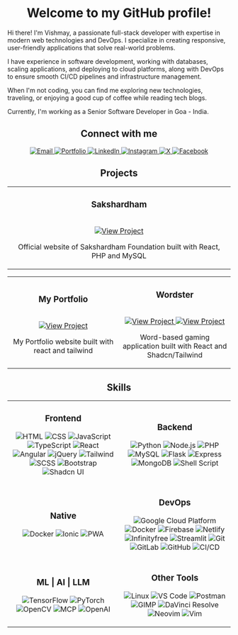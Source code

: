 <h1 align="center">Welcome to my GitHub profile!</h1>

Hi there! I'm Vishmay, a passionate full-stack developer with expertise in modern web technologies and DevOps. I specialize in creating responsive, user-friendly applications that solve real-world problems.

I have experience in software development, working with databases, scaling applications, and deploying to cloud platforms, along with DevOps to ensure smooth CI/CD pipelines and infrastructure management.

When I'm not coding, you can find me exploring new technologies, traveling, or enjoying a good cup of coffee while reading tech blogs.

Currently, I'm working as a Senior Software Developer in Goa - India.

<h2 align="center">Connect with me</h2>
<div align="center">
  <a href="mailto:vishmaycode@gmail.com">
    <img src="https://img.shields.io/badge/-Email-red?style=for-the-badge&logo=gmail&logoColor=white" alt="Email" />
  </a>
  <a href="https://vishmayk.netlify.app/">
    <img src="https://img.shields.io/badge/-Portfolio-black?style=for-the-badge&logo=googlechrome&logoColor=white" alt="Portfolio" />
  </a>
  <a href="https://www.linkedin.com/in/vishmay">
    <img src="https://img.shields.io/badge/-LinkedIn-blue?style=for-the-badge&logo=logmein&logoColor=white" alt="LinkedIn" />
  </a>
  <a href="https://www.instagram.com/__vishmay__/">
    <img src="https://img.shields.io/badge/-Instagram-E4405F?style=for-the-badge&logo=instagram&logoColor=white" alt="Instagram" />
  </a>
  <a href="https://x.com/VishmayK7">
    <img src="https://img.shields.io/badge/-X-black?style=for-the-badge&logo=x&logoColor=white" alt="X" />
  </a>
  <a href="https://www.facebook.com/vishmay.karbotkar">
    <img src="https://img.shields.io/badge/-Facebook-1877F2?style=for-the-badge&logo=facebook&logoColor=white" alt="Facebook" />
  </a>
</div>


<h2 align="center">Projects</h2>
<div align="center">

<table>
  <tr>
    <td align="center" width="100%">
      <h3>Sakshardham</h3>
      <br />
      <a href="https://sakshardham.org/">
        <img src="https://img.shields.io/badge/Visit_site-123c76?style=for-the-badge&logo=googlechrome&logoColor=white" alt="View Project"/>
      </a>
      <br />
      <p>Official website of Sakshardham Foundation built with React, PHP and MySQL</p>
    </td>
  </tr>
</table>
<table>
  <tr>
    <td align="center" width="50%">
      <h3>My Portfolio</h3>
      <br />
      <a href="https://vishmayk.netlify.app/">
        <img src="https://img.shields.io/badge/Visit_site-123c76?style=for-the-badge&logo=googlechrome&logoColor=white" alt="View Project"/>
      </a>
      <br />
      <p>My Portfolio website built with react and tailwind</p>
    </td>
    <td align="center" width="50%">
      <h3>Wordster</h3>
      <br />
      <a href="https://wordster.netlify.app/">
        <img src="https://img.shields.io/badge/View_Project-123c76?style=for-the-badge&logo=github&logoColor=white" alt="View Project"/>
      </a>
      <a href="https://github.com/vishmaycode/wordster">
        <img src="https://img.shields.io/badge/Visit_site-1f2937?style=for-the-badge&logo=googlechrome&logoColor=white" alt="View Project"/>
      </a>
      <br />
      <p>Word-based gaming application built with React and Shadcn/Tailwind</p>
    </td>
  </tr>
</table>

</div>


<h2 align="center">Skills</h2>
<div align="center">

<table>
  <tr>
    <td align="center" width="50%">
      <h3>Frontend</h3>
      <p>
        <img src="https://img.shields.io/badge/-HTML-orange?logo=html5&logoColor=white" alt="HTML" />
        <img src="https://img.shields.io/badge/-CSS-blue?logo=css3&logoColor=white" alt="CSS" />
        <img src="https://img.shields.io/badge/-JavaScript-yellow?logo=javascript&logoColor=white" alt="JavaScript" />
        <img src="https://img.shields.io/badge/-TypeScript-blue?logo=typescript&logoColor=white" alt="TypeScript" />
        <img src="https://img.shields.io/badge/-React-78934b?logo=react&logoColor=white" alt="React" />
        <img src="https://img.shields.io/badge/-Angular-red?logo=angular&logoColor=white" alt="Angular" />
        <img src="https://img.shields.io/badge/-jQuery-0769AD?logo=jquery&logoColor=white" alt="jQuery" />
        <img src="https://img.shields.io/badge/-Tailwind-06B6D4?logo=tailwindcss&logoColor=white" alt="Tailwind" />
        <img src="https://img.shields.io/badge/-SCSS-CC6699?logo=sass&logoColor=white" alt="SCSS" />
        <img src="https://img.shields.io/badge/-Bootstrap-7952B3?logo=bootstrap&logoColor=white" alt="Bootstrap" />
        <img src="https://img.shields.io/badge/-Shadcn_UI-black?logo=shadcnui&logoColor=white" alt="Shadcn UI" />
      </p>
    </td>
    <td align="center" width="50%">
      <h3>Backend</h3>
      <p>
        <img src="https://img.shields.io/badge/-Python-3776AB?logo=python&logoColor=white" alt="Python" />
        <img src="https://img.shields.io/badge/-Node.js-339933?logo=node.js&logoColor=white" alt="Node.js" />
        <img src="https://img.shields.io/badge/-PHP-777BB4?logo=php&logoColor=white" alt="PHP" />
        <img src="https://img.shields.io/badge/-MySQL-4479A1?logo=mysql&logoColor=white" alt="MySQL" />
        <img src="https://img.shields.io/badge/-Flask-000000?logo=flask&logoColor=white" alt="Flask" />
        <img src="https://img.shields.io/badge/-Express-000000?logo=express&logoColor=white" alt="Express" />
        <img src="https://img.shields.io/badge/-MongoDB-47A248?logo=mongodb&logoColor=white" alt="MongoDB" />
        <img src="https://img.shields.io/badge/-Shell_Script-black?logo=gnu-bash&logoColor=white" alt="Shell Script" />
      </p>
    </td>
  </tr>
  <tr>
    <td align="center" width="50%">
      <h3>Native</h3>
      <p>
        <img src="https://img.shields.io/badge/-Android_Studio-339933?logo=androidstudio&logoColor=white" alt="Docker" />
        <img src="https://img.shields.io/badge/-Ionic-3880FF?logo=ionic&logoColor=white" alt="Ionic" />
        <img src="https://img.shields.io/badge/-PWA-5A0FC8?logo=pwa&logoColor=white" alt="PWA" />
      </p>
    </td>
    <td align="center" width="50%">
      <h3>DevOps</h3>
      <p>
        <img src="https://img.shields.io/badge/-Google_Cloud_Platform-4285F4?logo=googlecloud&logoColor=white" alt="Google Cloud Platform" />
        <img src="https://img.shields.io/badge/-Docker-2496ED?logo=docker&logoColor=white" alt="Docker" />
        <img src="https://img.shields.io/badge/-Firebase-FFCA28?logo=firebase&logoColor=white" alt="Firebase" />
        <img src="https://img.shields.io/badge/-Netlify-00C7B7?logo=netlify&logoColor=white" alt="Netlify" />
        <img src="https://img.shields.io/badge/-Infinityfree-009688?logo=internetcomputer&logoColor=white" alt="Infinityfree" />
        <img src="https://img.shields.io/badge/-Streamlit-FF4B4B?logo=streamlit&logoColor=white" alt="Streamlit" />
        <img src="https://img.shields.io/badge/-Git-F05032?logo=git&logoColor=white" alt="Git" />
        <img src="https://img.shields.io/badge/-GitLab-FC6D26?logo=gitlab&logoColor=white" alt="GitLab" />
        <img src="https://img.shields.io/badge/-GitHub-181717?logo=github&logoColor=white" alt="GitHub" />
        <img src="https://img.shields.io/badge/-CI/CD-FF7139?logo=githubactions&logoColor=white" alt="CI/CD" />
      </p>
    </td>
  </tr>
  <tr>
    <td align="center" width="50%">
      <h3>ML | AI | LLM</h3>
      <p>
        <img src="https://img.shields.io/badge/-TensorFlow-orange?logo=tensorflow&logoColor=white" alt="TensorFlow" />
        <img src="https://img.shields.io/badge/-PyTorch-red?logo=pytorch&logoColor=white" alt="PyTorch" />
        <img src="https://img.shields.io/badge/-OpenCV-007ACC?logo=opencv&logoColor=white" alt="OpenCV" />
        <img src="https://img.shields.io/badge/-MCP-1A1A1A?logo=claude&logoColor=white" alt="MCP" />
        <img src="https://img.shields.io/badge/-OpenAI_ChatBot-5C5543?logo=openai&logoColor=white" alt="OpenAI" />
      </p>
    </td>
    <td align="center" width="50%">
      <h3>Other Tools</h3>
      <p>
        <img src="https://img.shields.io/badge/-Linux-FCC624?logo=linux&logoColor=white" alt="Linux" />
        <img src="https://img.shields.io/badge/-VS_Code-007ACC?logo=visualstudiocode&logoColor=white" alt="VS Code" />
        <img src="https://img.shields.io/badge/-Postman-FF6C37?logo=postman&logoColor=white" alt="Postman" />
        <img src="https://img.shields.io/badge/-GIMP-5C5543?logo=gimp&logoColor=white" alt="GIMP" />
        <img src="https://img.shields.io/badge/-DaVinci_Resolve-1A1A1A?logo=davinciresolve&logoColor=white" alt="DaVinci Resolve" />
        <img src="https://img.shields.io/badge/-Neovim-57A143?logo=neovim&logoColor=white" alt="Neovim" />
        <img src="https://img.shields.io/badge/-Vim-019733?logo=vim&logoColor=white" alt="Vim" />
      </p>
    </td>
  </tr>
</table>

</div>
